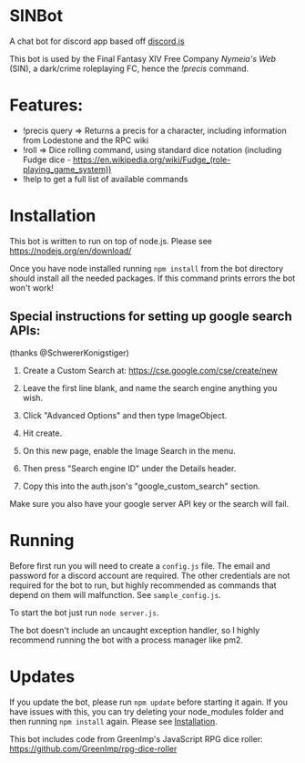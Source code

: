 # SINBot

A chat bot for discord app based off <a href="https://github.com/hydrabolt/discord.js/">discord.js</a>

This bot is used by the Final Fantasy XIV Free Company *Nymeia's Web* (SIN), a dark/crime roleplaying FC, hence the *!precis* command.

# Features:
- !precis query => Returns a precis for a character, including information from Lodestone and the RPC wiki
- !roll => Dice rolling command, using standard dice notation (including Fudge dice - https://en.wikipedia.org/wiki/Fudge_(role-playing_game_system))
- !help to get a full list of available commands

# Installation

This bot is written to run on top of node.js. Please see https://nodejs.org/en/download/

Once you have node installed running `npm install` from the bot directory should install all the needed packages. If this command prints errors the bot won't work!

## Special instructions for setting up google search APIs:

(thanks @SchwererKonigstiger)

1) Create a Custom Search at: https://cse.google.com/cse/create/new

2) Leave the first line blank, and name the search engine anything you wish.

3) Click "Advanced Options" and then type ImageObject.

4) Hit create.

5) On this new page, enable the Image Search in the menu.

6) Then press "Search engine ID" under the Details header.

7) Copy this into the auth.json's "google_custom_search" section.

Make sure you also have your google server API key or the search will fail.

# Running
Before first run you will need to create a `config.js` file. The email and password for a discord account are required. The other credentials are not required for the bot to run, but highly recommended as commands that depend on them will malfunction. See `sample_config.js`.

To start the bot just run
`node server.js`.

The bot doesn't include an uncaught exception handler, so I highly recommend running the bot with a process manager like pm2.

# Updates
If you update the bot, please run `npm update` before starting it again. If you have
issues with this, you can try deleting your node_modules folder and then running
`npm install` again. Please see [Installation](#Installation).

This bot includes code from GreenImp's JavaScript RPG dice roller: https://github.com/GreenImp/rpg-dice-roller